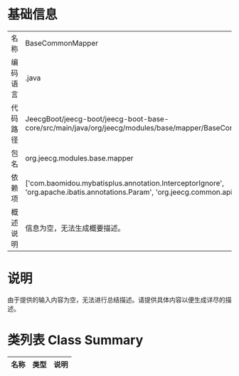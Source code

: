 # 基础信息

|      |      |
|------|------|
| 名称 | BaseCommonMapper |
| 编码语言 | .java |
| 代码路径 | JeecgBoot/jeecg-boot/jeecg-boot-base-core/src/main/java/org/jeecg/modules/base/mapper/BaseCommonMapper.java |
| 包名 | org.jeecg.modules.base.mapper |
| 依赖项 | ['com.baomidou.mybatisplus.annotation.InterceptorIgnore', 'org.apache.ibatis.annotations.Param', 'org.jeecg.common.api.dto.LogDTO'] |
| 概述说明 | 信息为空，无法生成概要描述。 |

# 说明

由于提供的输入内容为空，无法进行总结描述。请提供具体内容以便生成详尽的描述。

# 类列表 Class Summary

| 名称   | 类型  | 说明 |
|-------|------|-------------|




